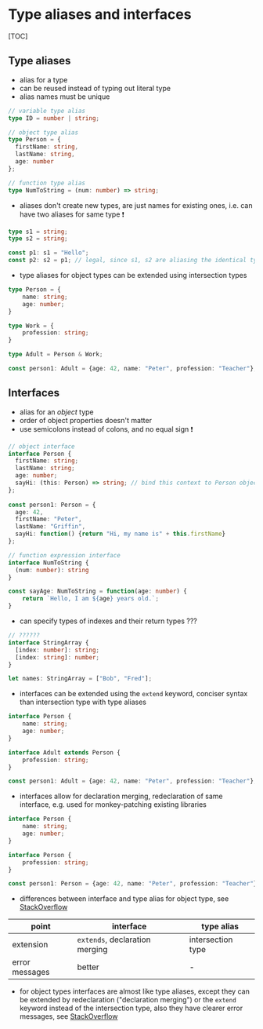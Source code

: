 # Type aliases and interfaces

[TOC]

## Type aliases

- alias for a type
- can be reused instead of typing out literal type
- alias names must be unique

```typescript
// variable type alias
type ID = number | string;

// object type alias
type Person = {
  firstName: string,
  lastName: string,
  age: number
};

// function type alias
type NumToString = (num: number) => string;
```

- aliases don't create new types, are just names for existing ones, i.e. can have two aliases for same type ❗️

```typescript
type s1 = string;
type s2 = string;

const p1: s1 = "Hello";
const p2: s2 = p1; // legal, since s1, s2 are aliasing the identical type string
```

- type aliases for object types can be extended using intersection types

```typescript
type Person = {
    name: string;
    age: number;
}

type Work = {
    profession: string;
}

type Adult = Person & Work;

const person1: Adult = {age: 42, name: "Peter", profession: "Teacher"};
```

## Interfaces

- alias for an _object_ type
- order of object properties doesn't matter
- use semicolons instead of colons, and no equal sign ❗️

```typescript
// object interface
interface Person {
  firstName: string;
  lastName: string;
  age: number;
  sayHi: (this: Person) => string; // bind this context to Person object
};
  
const person1: Person = {
  age: 42,
  firstName: "Peter",
  lastName: "Griffin",
  sayHi: function() {return "Hi, my name is" + this.firstName}
};

// function expression interface
interface NumToString {
  (num: number): string
}

const sayAge: NumToString = function(age: number) {
    return `Hello, I am ${age} years old.`;
}
```

- can specify types of indexes and their return types ???

```typescript
// ??????
interface StringArray {
  [index: number]: string;
  [index: string]: number;  
}

let names: StringArray = ["Bob", "Fred"];
```

- interfaces can be extended using the `extend` keyword, conciser syntax than intersection type with type aliases

```typescript
interface Person {
    name: string;
    age: number;
}

interface Adult extends Person {
    profession: string;
}

const person1: Adult = {age: 42, name: "Peter", profession: "Teacher"};
```

- interfaces allow for declaration merging, redeclaration of same interface, e.g. used for monkey-patching existing libraries

```typescript
interface Person {
    name: string;
    age: number;
}

interface Person {
    profession: string;
}

const person1: Person = {age: 42, name: "Peter", profession: "Teacher"};
```

- differences between interface and type alias for object type, see [StackOverflow](https://stackoverflow.com/questions/37233735/typescript-interfaces-vs-types/52682220#52682220)

| point | interface | type alias |
| ----- | --------- | ---------- |
| extension | `extends`, declaration merging | intersection type |
| error messages | better | - |


- for object types interfaces are almost like type aliases, except they can be extended by redeclaration ("declaration merging") or the `extend` keyword instead of the intersection type, also they have clearer error messages, see [StackOverflow](https://stackoverflow.com/questions/37233735/typescript-interfaces-vs-types/52682220#52682220)
